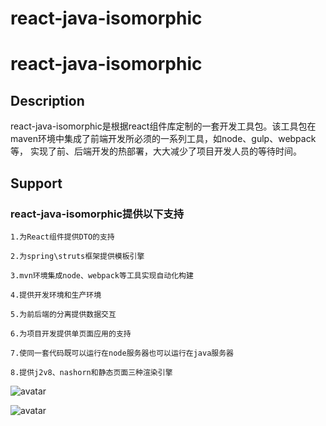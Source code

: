 # react-java-isomorphic

# react-java-isomorphic

## Description
react-java-isomorphic是根据react组件库定制的一套开发工具包。该工具包在maven环境中集成了前端开发所必须的一系列工具，如node、gulp、webpack等，
实现了前、后端开发的热部署，大大减少了项目开发人员的等待时间。

## Support
### react-java-isomorphic提供以下支持
```
1.为React组件提供DTO的支持

2.为spring\struts框架提供模板引擎

3.mvn环境集成node、webpack等工具实现自动化构建

4.提供开发环境和生产环境

5.为前后端的分离提供数据交互

6.为项目开发提供单页面应用的支持

7.使同一套代码既可以运行在node服务器也可以运行在java服务器

8.提供j2v8、nashorn和静态页面三种渲染引擎
```

![avatar](https://www.processon.com/view/5bdaa870e4b0844e0bc30ca0)

![avatar](https://www.processon.com/view/5bd8217be4b01e8839d92239)